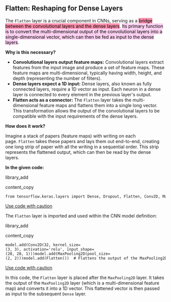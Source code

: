 ## Flatten: Reshaping for Dense Layers

The `Flatten` layer is a crucial component in CNNs, serving as a <mark style="background: #FF5582A6;">bridge between the convolutional layers and the dense layers</mark>. <mark style="background: #FFB8EBA6;">Its primary function is to convert the multi-dimensional output of the convolutional layers into a single-dimensional vector, which can then be fed as input to the dense layers</mark>.

**Why is this necessary?**

- **Convolutional layers output feature maps:** Convolutional layers extract features from the input image and produce a set of feature maps. These feature maps are multi-dimensional, typically having width, height, and depth (representing the number of filters).
- **Dense layers expect a 1D input:** Dense layers, also known as fully connected layers, require a 1D vector as input. Each neuron in a dense layer is connected to every element in the previous layer's output.
- **Flatten acts as a connector:** The `Flatten` layer takes the multi-dimensional feature maps and flattens them into a single long vector. This transformation allows the output of the convolutional layers to be compatible with the input requirements of the dense layers.

**How does it work?**

Imagine a stack of papers (feature maps) with writing on each page. `Flatten` takes these papers and lays them out end-to-end, creating one long strip of paper with all the writing in a sequential order. This strip represents the flattened output, which can then be read by the dense layers.

**In the given code:**

library_add

content_copy

```
from tensorflow.keras.layers import Dense, Dropout, Flatten, Conv2D, MaxPooling2D
```

[Use code with caution](https://g.co/legal/generative-code)

The `Flatten` layer is imported and used within the CNN model definition:

library_add

content_copy

```
model.add(Conv2D(32, kernel_size=(3, 3), activation='relu', input_shape=(28, 28, 1)))model.add(MaxPooling2D(pool_size=(2, 2)))model.add(Flatten())  # Flattens the output of the MaxPooling2D layermodel.add(Dense(128, activation='relu'))
```

[Use code with caution](https://g.co/legal/generative-code)

In this code, the `Flatten` layer is placed after the `MaxPooling2D` layer. It takes the output of the `MaxPooling2D` layer (which is a multi-dimensional feature map) and converts it into a 1D vector. This flattened vector is then passed as input to the subsequent `Dense` layer.